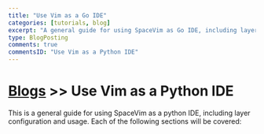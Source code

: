 ```yaml
---
title: "Use Vim as a Go IDE"
categories: [tutorials, blog]
excerpt: "A general guide for using SpaceVim as Go IDE, including layer configuration, requiems installation and usage."
type: BlogPosting
comments: true
commentsID: "Use Vim as a Python IDE"
---
```


# [Blogs](../blog/) >> Use Vim as a Python IDE

This is a general guide for using SpaceVim as a python IDE, including layer configuration and usage. 
Each of the following sections will be covered:



